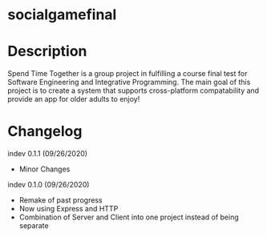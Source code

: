 # socialgamefinal

# Description
Spend Time Together is a group project in fulfilling a course final test for Software Engineering and Integrative Programming. The main goal of this project is to create a system that supports cross-platform compatability and provide an app for older adults to enjoy!

# Changelog
indev 0.1.1 (09/26/2020)
- Minor Changes

indev 0.1.0 (09/26/2020)
- Remake of past progress
- Now using Express and HTTP
- Combination of Server and Client into one project instead of being separate